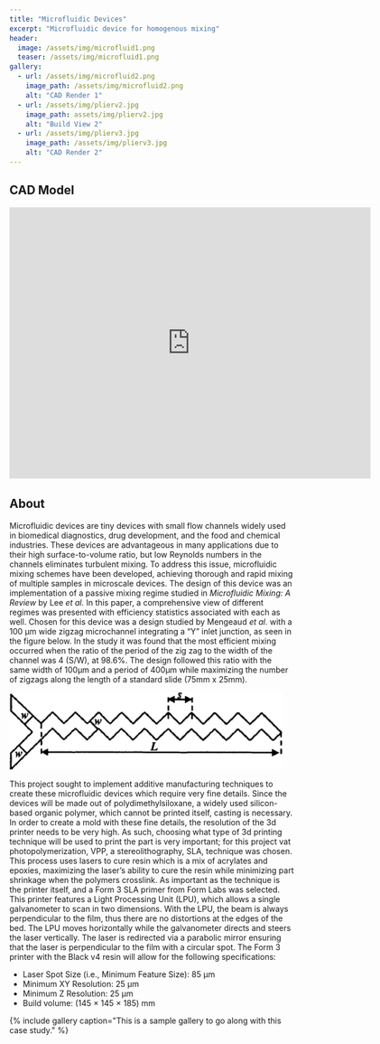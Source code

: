 ```yaml
---
title: "Microfluidic Devices"
excerpt: "Microfluidic device for homogenous mixing"
header:
  image: /assets/img/microfluid1.png
  teaser: /assets/img/microfluid1.png
gallery:
  - url: /assets/img/microfluid2.png
    image_path: /assets/img/microfluid2.png
    alt: "CAD Render 1"
  - url: /assets/img/plierv2.jpg
    image_path: assets/img/plierv2.jpg
    alt: "Build View 2"
  - url: /assets/img/plierv3.jpg
    image_path: /assets/img/plierv3.jpg
    alt: "CAD Render 2"
---
```


## CAD Model
<iframe src="https://vanderbilt643.autodesk360.com/shares/public/SH512d4QTec90decfa6ee4b2ab1210fc7ad9?mode=embed" width="640" height="480" allowfullscreen="true" webkitallowfullscreen="true" mozallowfullscreen="true"  frameborder="0"></iframe>

## About

Microfluidic devices are tiny devices with small flow channels widely used in biomedical diagnostics, drug development, and the food and chemical industries. These devices are advantageous in many applications due to their high surface-to-volume ratio, but low Reynolds numbers in the channels eliminates turbulent mixing. To address this issue, microfluidic mixing schemes have been developed, achieving thorough and rapid mixing of multiple samples in microscale devices. The design of this device was an implementation of a passive mixing regime studied in *Microfluidic Mixing: A Review* by Lee *et al.* In this paper, a comprehensive view of different regimes was presented with efficiency statistics associated with each as well. Chosen for this device was a design studied by Mengeaud *et al.* with a 100 μm wide zigzag microchannel integrating a “Y” inlet junction, as seen in the figure below. In the study it was found that the most efficient mixing occurred when the ratio of the period of the zig zag to the width of the channel was 4 (S/W), at 98.6%. The design followed this ratio with the same width of 100μm and a period of 400μm while maximizing the number of zigzags along the length of a standard slide (75mm x 25mm).

![Image](./assets/img/zigzag_diagram.jpg)

This project sought to implement additive manufacturing techniques to create these microfluidic devices which require very fine details. Since the devices will be made out of polydimethylsiloxane, a widely used silicon-based organic polymer, which cannot be printed itself, casting is necessary. In order to create a mold with these fine details, the resolution of the 3d printer needs to be very high. As such, choosing what type of 3d printing technique will be used to print the part is very important; for this project vat photopolymerization, VPP, a stereolithography, SLA, technique was chosen. This process uses lasers to cure resin which is a mix of acrylates and epoxies, maximizing the laser’s ability to cure the resin while minimizing part shrinkage when the polymers crosslink. As important as the technique is the printer itself, and a Form 3 SLA primer from Form Labs was selected. This printer features a Light Processing Unit (LPU), which allows a single galvanometer to scan in two dimensions. With the LPU, the beam is always perpendicular to the film, thus there are no distortions at the edges of the bed. The LPU moves horizontally while the galvanometer directs and steers the laser vertically. The laser is redirected via a parabolic mirror ensuring that the laser is perpendicular to the film with a circular spot. The Form 3 printer with the Black v4 resin will allow for the following specifications:

* Laser Spot Size (i.e., Minimum Feature Size): 85 μm
* Minimum XY Resolution: 25 μm
* Minimum Z Resolution: 25 μm
* Build volume: (145 × 145 × 185) mm

{% include gallery caption="This is a sample gallery to go along with this case study." %}
